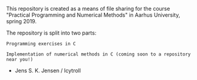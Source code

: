 This repository is created as a means of file sharing for the course "Practical Programming and Numerical Methods" in Aarhus University, spring 2019.

The repository is split into two parts:

    Programming exercises in C
    
    Implementation of numerical methods in C (coming soon to a repository near you!)

- Jens S. K. Jensen / Icytroll

